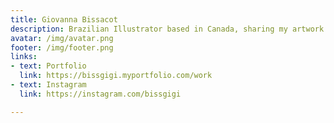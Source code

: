 ```yaml
---
title: Giovanna Bissacot
description: Brazilian Illustrator based in Canada, sharing my artwork and learning journey.
avatar: /img/avatar.png
footer: /img/footer.png
links:
- text: Portfolio
  link: https://bissgigi.myportfolio.com/work
- text: Instagram
  link: https://instagram.com/bissgigi

---
```


